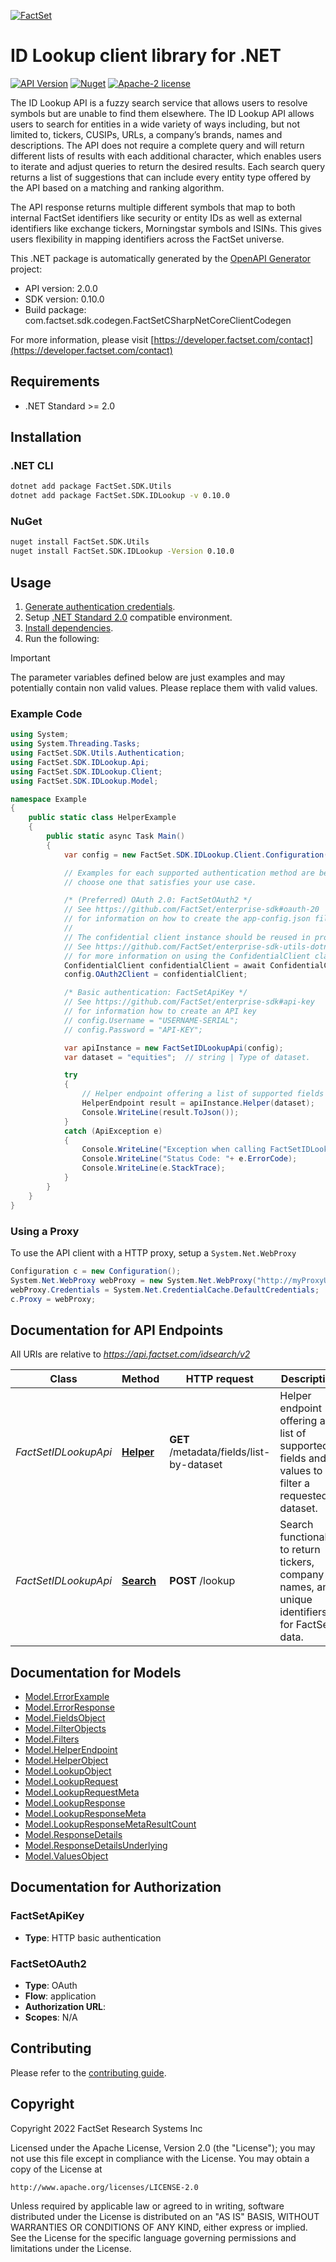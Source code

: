 [![FactSet](https://raw.githubusercontent.com/factset/enterprise-sdk/main/docs/images/factset-logo.svg)](https://www.factset.com)

# ID Lookup client library for .NET

[![API Version](https://img.shields.io/badge/api-v2.0.0-blue)](https://developer.factset.com/api-catalog/id-lookup-api)
[![Nuget](https://img.shields.io/nuget/v/FactSet.SDK.IDLookup)](https://www.nuget.org/packages/FactSet.SDK.IDLookup)
[![Apache-2 license](https://img.shields.io/badge/license-Apache2-brightgreen.svg)](https://www.apache.org/licenses/LICENSE-2.0)

The ID Lookup API is a fuzzy search service that allows users to resolve symbols but are unable to find them elsewhere. The ID Lookup API allows users to search for entities in a wide variety of ways including, but not limited to, tickers, CUSIPs, URLs, a company’s brands, names and descriptions. The API does not require a complete query and will return different lists of results with each additional character, which enables users to iterate and adjust queries to return the desired results. Each search query returns a list of suggestions that can include every entity type offered by the API based on a matching and ranking algorithm.


The API response returns multiple different symbols that map to both internal FactSet identifiers like security or entity IDs as well as external identifiers like exchange tickers, Morningstar symbols and ISINs. This gives users flexibility in mapping identifiers across the FactSet universe.

This .NET package is automatically generated by the [OpenAPI Generator](https://openapi-generator.tech) project:

- API version: 2.0.0
- SDK version: 0.10.0
- Build package: com.factset.sdk.codegen.FactSetCSharpNetCoreClientCodegen

For more information, please visit [https://developer.factset.com/contact](https://developer.factset.com/contact)

## Requirements

* .NET Standard >= 2.0

## Installation

### .NET CLI

```bash
dotnet add package FactSet.SDK.Utils
dotnet add package FactSet.SDK.IDLookup -v 0.10.0
```

### NuGet

```bash
nuget install FactSet.SDK.Utils
nuget install FactSet.SDK.IDLookup -Version 0.10.0
```

## Usage

1. [Generate authentication credentials](../../../../README.md#authentication).
2. Setup [.NET Standard 2.0](https://docs.microsoft.com/en-us/dotnet/standard/net-standard?tabs=net-standard-2-0) compatible environment.
3. [Install dependencies](#installation).
4. Run the following:

> [!IMPORTANT]
> The parameter variables defined below are just examples and may potentially contain non valid values. Please replace them with valid values.

### Example Code

```csharp
using System;
using System.Threading.Tasks;
using FactSet.SDK.Utils.Authentication;
using FactSet.SDK.IDLookup.Api;
using FactSet.SDK.IDLookup.Client;
using FactSet.SDK.IDLookup.Model;

namespace Example
{
    public static class HelperExample
    {
        public static async Task Main()
        {
            var config = new FactSet.SDK.IDLookup.Client.Configuration();

            // Examples for each supported authentication method are below,
            // choose one that satisfies your use case.

            /* (Preferred) OAuth 2.0: FactSetOAuth2 */
            // See https://github.com/FactSet/enterprise-sdk#oauth-20
            // for information on how to create the app-config.json file
            //
            // The confidential client instance should be reused in production environments.
            // See https://github.com/FactSet/enterprise-sdk-utils-dotnet#authentication
            // for more information on using the ConfidentialClient class
            ConfidentialClient confidentialClient = await ConfidentialClient.CreateAsync("/path/to/app-config.json");
            config.OAuth2Client = confidentialClient;

            /* Basic authentication: FactSetApiKey */
            // See https://github.com/FactSet/enterprise-sdk#api-key
            // for information how to create an API key
            // config.Username = "USERNAME-SERIAL";
            // config.Password = "API-KEY";

            var apiInstance = new FactSetIDLookupApi(config);
            var dataset = "equities";  // string | Type of dataset.

            try
            {
                // Helper endpoint offering a list of supported fields and values to filter a requested dataset.
                HelperEndpoint result = apiInstance.Helper(dataset);
                Console.WriteLine(result.ToJson());
            }
            catch (ApiException e)
            {
                Console.WriteLine("Exception when calling FactSetIDLookupApi.Helper: " + e.Message );
                Console.WriteLine("Status Code: "+ e.ErrorCode);
                Console.WriteLine(e.StackTrace);
            }
        }
    }
}
```

### Using a Proxy

To use the API client with a HTTP proxy, setup a `System.Net.WebProxy`

```csharp
Configuration c = new Configuration();
System.Net.WebProxy webProxy = new System.Net.WebProxy("http://myProxyUrl:80/");
webProxy.Credentials = System.Net.CredentialCache.DefaultCredentials;
c.Proxy = webProxy;
```

## Documentation for API Endpoints

All URIs are relative to *https://api.factset.com/idsearch/v2*

Class | Method | HTTP request | Description
------------ | ------------- | ------------- | -------------
*FactSetIDLookupApi* | [**Helper**](https://github.com/FactSet/enterprise-sdk/tree/main/code/dotnet/IDLookup/v2/docs/FactSetIDLookupApi.md#helper) | **GET** /metadata/fields/list-by-dataset | Helper endpoint offering a list of supported fields and values to filter a requested dataset.
*FactSetIDLookupApi* | [**Search**](https://github.com/FactSet/enterprise-sdk/tree/main/code/dotnet/IDLookup/v2/docs/FactSetIDLookupApi.md#search) | **POST** /lookup | Search functionality to return tickers, company names, and unique identifiers for FactSet data.


## Documentation for Models

 - [Model.ErrorExample](https://github.com/FactSet/enterprise-sdk/tree/main/code/dotnet/IDLookup/v2/docs/ErrorExample.md)
 - [Model.ErrorResponse](https://github.com/FactSet/enterprise-sdk/tree/main/code/dotnet/IDLookup/v2/docs/ErrorResponse.md)
 - [Model.FieldsObject](https://github.com/FactSet/enterprise-sdk/tree/main/code/dotnet/IDLookup/v2/docs/FieldsObject.md)
 - [Model.FilterObjects](https://github.com/FactSet/enterprise-sdk/tree/main/code/dotnet/IDLookup/v2/docs/FilterObjects.md)
 - [Model.Filters](https://github.com/FactSet/enterprise-sdk/tree/main/code/dotnet/IDLookup/v2/docs/Filters.md)
 - [Model.HelperEndpoint](https://github.com/FactSet/enterprise-sdk/tree/main/code/dotnet/IDLookup/v2/docs/HelperEndpoint.md)
 - [Model.HelperObject](https://github.com/FactSet/enterprise-sdk/tree/main/code/dotnet/IDLookup/v2/docs/HelperObject.md)
 - [Model.LookupObject](https://github.com/FactSet/enterprise-sdk/tree/main/code/dotnet/IDLookup/v2/docs/LookupObject.md)
 - [Model.LookupRequest](https://github.com/FactSet/enterprise-sdk/tree/main/code/dotnet/IDLookup/v2/docs/LookupRequest.md)
 - [Model.LookupRequestMeta](https://github.com/FactSet/enterprise-sdk/tree/main/code/dotnet/IDLookup/v2/docs/LookupRequestMeta.md)
 - [Model.LookupResponse](https://github.com/FactSet/enterprise-sdk/tree/main/code/dotnet/IDLookup/v2/docs/LookupResponse.md)
 - [Model.LookupResponseMeta](https://github.com/FactSet/enterprise-sdk/tree/main/code/dotnet/IDLookup/v2/docs/LookupResponseMeta.md)
 - [Model.LookupResponseMetaResultCount](https://github.com/FactSet/enterprise-sdk/tree/main/code/dotnet/IDLookup/v2/docs/LookupResponseMetaResultCount.md)
 - [Model.ResponseDetails](https://github.com/FactSet/enterprise-sdk/tree/main/code/dotnet/IDLookup/v2/docs/ResponseDetails.md)
 - [Model.ResponseDetailsUnderlying](https://github.com/FactSet/enterprise-sdk/tree/main/code/dotnet/IDLookup/v2/docs/ResponseDetailsUnderlying.md)
 - [Model.ValuesObject](https://github.com/FactSet/enterprise-sdk/tree/main/code/dotnet/IDLookup/v2/docs/ValuesObject.md)


## Documentation for Authorization


### FactSetApiKey

- **Type**: HTTP basic authentication


### FactSetOAuth2

- **Type**: OAuth
- **Flow**: application
- **Authorization URL**: 
- **Scopes**: N/A


## Contributing

Please refer to the [contributing guide](../../../../CONTRIBUTING.md).

## Copyright

Copyright 2022 FactSet Research Systems Inc

Licensed under the Apache License, Version 2.0 (the "License");
you may not use this file except in compliance with the License.
You may obtain a copy of the License at

    http://www.apache.org/licenses/LICENSE-2.0

Unless required by applicable law or agreed to in writing, software
distributed under the License is distributed on an "AS IS" BASIS,
WITHOUT WARRANTIES OR CONDITIONS OF ANY KIND, either express or implied.
See the License for the specific language governing permissions and
limitations under the License.

